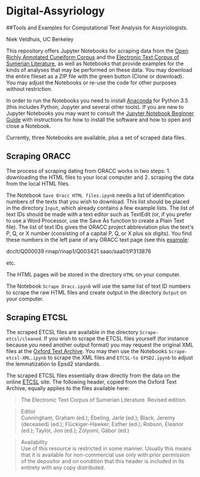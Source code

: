 # Digital-Assyriology
##Tools and Examples for Computational Text Analysis for Assyriologists.

Niek Veldhuis, UC Berkeley

This repository offers Jupyter Notebooks for scraping data from the [Open Richly Annotated Cuneiform Corpus](http://oracc.org) and the [Electronic Text Corpus of Sumerian Literature](http://etcsl.orinst.ox.ac.uk/), as well as Notebooks that provide examples for the kinds of analyses that may be performed on these data. You may download the entire fileset as a ZIP file with the green button (Clone or download). You may adjust the Notebooks or re-use the code for other purposes without restriction.

In order to run the Notebooks you need to install [Anaconda](https://www.continuum.io/downloads) for Python 3.5 (this includes Python, Jupyter and several other tools). If you are new to Jupyter Notebooks you may want to consult the [Jupyter Notebook Beginner Guide](http://jupyter-notebook-beginner-guide.readthedocs.io/en/latest/what_is_jupyter.html) with instructions for how to install the software and how to open and close a Notebook. 

Currently, three Notebooks are available, plus a set of scraped data files.

## Scraping ORACC

The process of scraping dating from ORACC works in two steps: 1. downloading the HTML files to your local computer and 2. scraping the data from the local HTML files.

The Notebook `Save Oracc HTML files.ipynb` needs a list of identification numbers of the texts that you wish to download. This list should be placed in the directory `Input`, which already contains a few example lists. The list of text IDs should be made with a text editor such as TextEdit (or, if you prefer to use a Word Processor, use the Save As function to create a Plain Text file). The list of text IDs gives the ORACC project abbreviation plus the text's P, Q, or X number (consisting of a capital P, Q, or X plus six digits). You find these numbers in the left pane of any ORACC text page (see this [example](http://oracc.museum.upenn.edu/dcclt/Q000001):

dcclt/Q000039
rinap/rinap1/Q003421
saao/saa01/P313876

etc.

The HTML pages will be stored in the directory `HTML` on your computer.

The Notebook `Scrape Oracc.ipynb` will use the same list of text ID numbers to scrape the raw HTML files and create output in the directory `Output` on your computer. 

## Scraping ETCSL

The scraped ETCSL files are available in the directory `Scrape-etcsl/cleaned`. If you wish to scrape the ETCSL files yourself (for instance because you need another output format) you may request the original XML files at the [Oxford Text Archive](http://ota.ox.ac.uk/desc/2518). You may then use the Notebooks `Scrape-etcsl-XML.ipynb` to scrape the XML files and `ETCSL-to EPSD2.ipynb` to adjust the lemmatization to Epsd2 standards.

The scraped ETCSL files essentially draw directly from the data on the online [ETCSL](http://etcsl.orinst.ox.ac.uk/) site. The following header, copied from the Oxford Text Archive, equally applies to the files available here:

> The Electronic Text Corpus of Sumerian Literature. Revised edition.

> Editor	
> Cunningham, Graham (ed.); Ebeling, Jarle (ed.); Black, Jeremy (deceased) (ed.); Flückiger-Hawker, Esther (ed.); Robson, Eleanor (ed.); Taylor, Jon (ed.); Zólyomi, Gábor (ed.)

> Availability	
> Use of this resource is restricted in some manner. Usually this means that it is available for non-commercial use only with prior permission of the depositor and on condition that this header is included in its entirety with any copy distributed.
